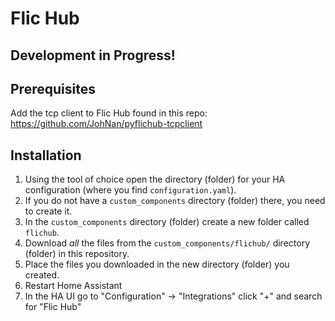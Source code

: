 # Flic Hub

## Development in Progress!

## Prerequisites

Add the tcp client to Flic Hub found in this repo: https://github.com/JohNan/pyflichub-tcpclient


## Installation

1. Using the tool of choice open the directory (folder) for your HA configuration (where you find `configuration.yaml`).
2. If you do not have a `custom_components` directory (folder) there, you need to create it.
3. In the `custom_components` directory (folder) create a new folder called `flichub`.
4. Download _all_ the files from the `custom_components/flichub/` directory (folder) in this repository.
5. Place the files you downloaded in the new directory (folder) you created.
6. Restart Home Assistant
7. In the HA UI go to "Configuration" -> "Integrations" click "+" and search for "Flic Hub"

